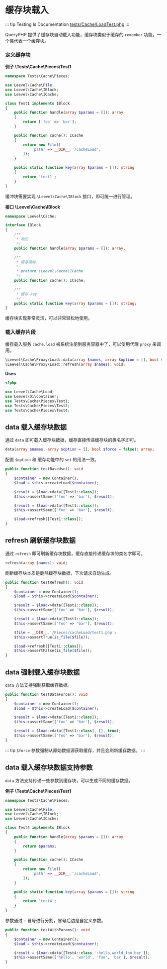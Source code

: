 # 缓存块载入

::: tip Testing Is Documentation
[tests/Cache/LoadTest.php](https://github.com/hunzhiwange/framework/blob/master/tests/Cache/LoadTest.php)
:::
    
QueryPHP 提供了缓存块自动载入功能，缓存块类似于缓存的 `remember` 功能，一个类代表一个缓存块。

### 定义缓存块

**例子 \Tests\Cache\Pieces\Test1**

``` php
namespace Tests\Cache\Pieces;

use Leevel\Cache\File;
use Leevel\Cache\IBlock;
use Leevel\Cache\ICache;

class Test1 implements IBlock
{
    public function handle(array $params = []): array
    {
        return ['foo' => 'bar'];
    }

    public function cache(): ICache
    {
        return new File([
            'path' => __DIR__.'/cacheLoad',
        ]);
    }

    public static function key(array $params = []): string
    {
        return 'test1';
    }
}
```

缓冲块需要实现 `\Leevel\Cache\IBlock` 接口，即可统一进行管理。

**接口 \Leevel\Cache\IBlock**

``` php
namespace Leevel\Cache;

interface IBlock
{
    /**
     * 响应.
     */
    public function handle(array $params = []): array;

    /**
     * 缓存驱动.
     *
     * @return \Leevel\Cache\ICache
     */
    public function cache(): ICache;

    /**
     * 缓存 key.
     */
    public static function key(array $params = []): string;
}
```

缓存块实现非常灵活，可以非常轻松地使用。

### 载入缓存片段

缓存载入服务 `cache.load` 被系统注册到服务容器中了，可以使用代理 `proxy` 来调用。

``` php
\Leevel\Cache\Proxy\Load::data(array $names, array $option = [], bool $force = false): array;
\Leevel\Cache\Proxy\Load::refresh(array $names): void;
```


**Uses**

``` php
<?php

use Leevel\Cache\Load;
use Leevel\Di\Container;
use Tests\Cache\Pieces\Test1;
use Tests\Cache\Pieces\Test2;
use Tests\Cache\Pieces\Test4;
```

## data 载入缓存块数据

通过 `data` 即可载入缓存块数据，缓存直接传递缓存块的类名字即可。

``` php
data(array $names, array $option = [], bool $force = false): array;
```

配置 `$option` 和 缓存功能中的 `set` 的用法一致。


``` php
public function testBaseUse(): void
{
    $container = new Container();
    $load = $this->createLoad($container);

    $result = $load->data([Test1::class]);
    $this->assertSame(['foo' => 'bar'], $result);

    $result = $load->data([Test1::class]);
    $this->assertSame(['foo' => 'bar'], $result);

    $load->refresh([Test1::class]);
}
```
    
## refresh 刷新缓存块数据

通过 `refresh` 即可刷新缓存块数据，缓存直接传递缓存块的类名字即可。

``` php
refresh(array $names): void;
```

刷新缓存块本质是删除缓存块数据，下次请求自动生成。


``` php
public function testRefresh(): void
{
    $container = new Container();
    $load = $this->createLoad($container);

    $result = $load->data([Test1::class]);
    $this->assertSame(['foo' => 'bar'], $result);

    $result = $load->data([Test1::class]);
    $this->assertSame(['foo' => 'bar'], $result);

    $file = __DIR__.'/Pieces/cacheLoad/test1.php';
    $this->assertTrue(is_file($file));

    $load->refresh([Test1::class]);
    $this->assertFalse(is_file($file));
}
```
    
## data 强制载入缓存块数据

`data` 方法支持强制获取缓存数据。

``` php
public function testDataForce(): void
{
    $container = new Container();
    $load = $this->createLoad($container);

    $result = $load->data([Test1::class]);
    $this->assertSame(['foo' => 'bar'], $result);

    $result = $load->data([Test1::class], [], true);
    $this->assertSame(['foo' => 'bar'], $result);
}
```
    
::: tip
`$force` 参数强制从原始数据源获取缓存，并且会刷新缓存数据。
:::
    
## data 载入缓存块数据支持参数

`data` 方法支持传递一些参数到缓存块，可以生成不同的缓存数据。

**例子 \Tests\Cache\Pieces\Test1**

``` php
namespace Tests\Cache\Pieces;

use Leevel\Cache\File;
use Leevel\Cache\IBlock;
use Leevel\Cache\ICache;

class Test4 implements IBlock
{
    public function handle(array $params = []): array
    {
        return $params;
    }

    public function cache(): ICache
    {
        return new File([
            'path' => __DIR__.'/cacheLoad',
        ]);
    }

    public static function key(array $params = []): string
    {
        return 'test4';
    }
}
```

参数通过 `:` 冒号进行分割，冒号后边是自定义参数。


``` php
public function testWithParams(): void
{
    $container = new Container();
    $load = $this->createLoad($container);

    $result = $load->data([Test4::class.':hello,world,foo,bar']);
    $this->assertSame(['hello', 'world', 'foo', 'bar'], $result);
}
```